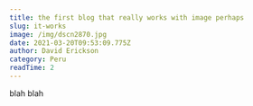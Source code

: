 ```yaml
---
title: the first blog that really works with image perhaps
slug: it-works
image: /img/dscn2870.jpg
date: 2021-03-20T09:53:09.775Z
author: David Erickson
category: Peru
readTime: 2
---
```

blah blah
